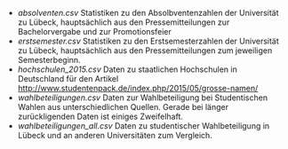 - *absolventen.csv* Statistiken zu den Absolbventenzahlen der Universität zu Lübeck, hauptsächlich aus den Pressemitteilungen zur Bachelorvergabe und zur Promotionsfeier
- *erstsemester.csv* Statistiken zu den Erstsemesterzahlen der Universität zu Lübeck, hauptsächlich aus den Pressemitteilungen zum jeweiligen Semesterbeginn.
- *hochschulen_2015.csv* Daten zu staatlichen Hochschulen in Deutschland für den Artikel http://www.studentenpack.de/index.php/2015/05/grosse-namen/
- *wahlbeteiligungen.csv* Daten zur Wahlbeteiligung bei Studentischen Wahlen aus unterschiedlichen Quellen. Gerade bei länger zurückligenden Daten ist einiges Zweifelhaft.
- *wahlbeteiligungen_all.csv* Daten zu studentischer Wahlbeteiligung in Lübeck und an anderen Universitäten zum Vergleich.
